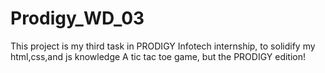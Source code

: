 # Prodigy_WD_03
This project is my third task in PRODIGY Infotech internship, to solidify my html,css,and js knowledge
A tic tac toe game, but the PRODIGY edition!